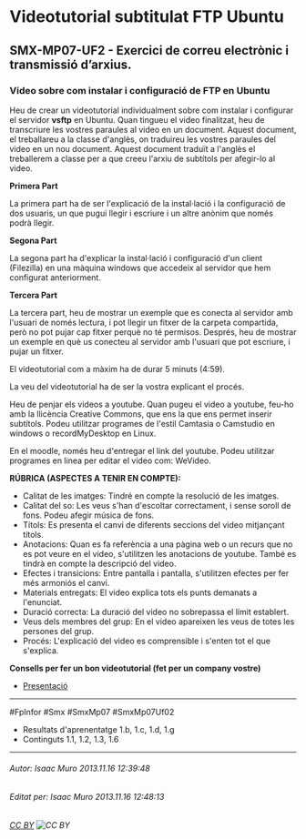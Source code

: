 # Videotutorial subtitulat FTP Ubuntu
## SMX-MP07-UF2 - Exercici de correu electrònic i transmissió d’arxius.
### **Video sobre com instalar i configuració de FTP en Ubuntu**

Heu de crear un videotutorial individualment sobre com instalar i configurar el servidor **vsftp** en Ubuntu. Quan tingueu el video finalitzat, heu de transcriure les vostres paraules al video en un document. Aquest document, el treballareu a la classe d'anglès, on traduireu les vostres paraules del video en un nou document. Aquest document traduït a l'anglès el treballerem a classe per a que creeu l'arxiu de subtítols per afegir-lo al video. 

**Primera Part**

La primera part ha de ser l'explicació de la instal·lació i la configuració de dos usuaris, un que pugui llegir i escriure i un altre anònim que només podrà llegir.

**Segona Part**

La segona part ha d'explicar la instal·lació i configuració d'un client (Filezilla) en una màquina windows que accedeix al servidor que hem configurat anteriorment. 

**Tercera Part**

La tercera part, heu de mostrar un exemple que es conecta al servidor amb l'usuari de només lectura, i pot llegir un fitxer de la carpeta compartida, però no pot pujar cap fitxer perquè no té permisos. Després, heu de mostrar un exemple en què us conecteu al servidor amb l'usuari que pot escriure, i pujar un fitxer.

El videotutorial com a màxim ha de durar 5 minuts (4:59).

La veu del videotutorial ha de ser la vostra explicant el procés.

Heu de penjar els videos a youtube. Quan pugeu el video a youtube, feu-ho amb la llicència Creative Commons, que ens la que ens permet inserir subtítols. Podeu utilitzar programes de l'estil Camtasia o Camstudio en windows o recordMyDesktop en Linux.

En el moodle, només heu d'entregar el link del youtube. Podeu utilitzar programes en linea per editar el video com: WeVideo.

**RÚBRICA (ASPECTES A TENIR EN COMPTE):**

- Calitat de les imatges: Tindré en compte la resolució de les imatges.
- Calitat del so: Les veus s'han d'escoltar correctament, i sense soroll de fons. Podeu afegir música de fons.
- Títols: Es presenta el canvi de diferents seccions del video mitjançant títols.
- Anotacions: Quan es fa referència a una pàgina web o un recurs que no es pot veure en el video, s'utilitzen les anotacions de youtube. També es tindrà en compte la descripció del video. 
- Efectes i transicions: Entre pantalla i pantalla, s'utilitzen efectes per fer més armoniós el canvi.
- Materials entregats: El video explica tots els punts demanats a l'enunciat.
- Duració correcta: La duració del video no sobrepassa el límit establert.
- Veus dels membres del grup: En el video apareixen les veus de totes les persones del grup.
- Procés: L'explicació del video es comprensible i s'enten tot el que s'explica.

**Consells per fer un bon videotutorial (fet per un company vostre)**

- [Presentació](http://www.slideshare.net/ruyeslibre/consejos-para-hacer-vdeos-instructivos)



---

#FpInfor #Smx #SmxMp07 #SmxMp07Uf02

* Resultats d'aprenentatge 1.b, 1.c, 1.d, 1.g
* Continguts 1.1, 1.2, 1.3, 1.6
---

###### Autor: Isaac Muro 2013.11.16 12:39:48
###### Editat per: Isaac Muro 2013.11.16 12:48:13
###### [CC BY](https://creativecommons.org/licenses/by/4.0/) ![CC BY](https://licensebuttons.net/l/by/3.0/80x15.png)
